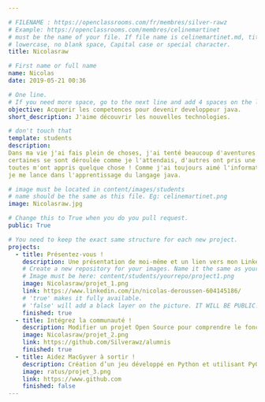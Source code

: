 ```yaml
---

# FILENAME : https://openclassrooms.com/fr/membres/silver-rawz
# Example: https://openclassrooms.com/membres/celinemartinet
# must be the name of your file. If file name is celinemartinet.md, title is celinemartinet.
# lowercase, no blank space, Capital case or special character.
title: Nicolasraw

# First name or full name
name: Nicolas
date: 2019-05-21 00:36

# One line.
# If you need more space, go to the next line and add 4 spaces on the left, as in 'description'.
objective: Acquerir les competences pour devenir developpeur java.
short_description: J'aime découvrir les nouvelles technologies.

# don't touch that
template: students
description:
Dans ma vie j'ai fais plein de choses, j'ai tenté beaucoup d'aventures différentes, 
certaines se sont déroulée comme je l'attendais, d'autres ont pris une tournure inattendue, 
toutes m'ont appris quelque chose ! Comme j'ai toujours aimé l'informatique 
je me lance dans l'apprentissage du langage java.

# image must be located in content/images/students
# name should be the same as this file. Eg: celinemartinet.png
image: Nicolasraw.jpg

# Change this to True when you do you pull request.
public: True

# You need to keep the exact same structure for each new project.
projects:
  - title: Présentez-vous !
    description: Une présentation de moi-même et un lien vers mon LinkedIn.
    # Create a new repository for your images. Name it the same as your nickname and profile picture.
    # Image must be here: content/students/yourrepo/project1.png
    image: Nicolasraw/projet_1.png
    link: https://www.linkedin.com/in/nicolas-deroussen-604145186/
    # 'true' makes it fully available.
    # 'false' will add a black layer on the picture. IT WILL BE PUBLIC!
    finished: true
  - title: Intégrez la communauté !
    description: Modifier un projet Open Source pour comprendre le fonctionnement de Git, de Github et des pull requests. 
    image: Nicolasraw/projet_2.png
    link: https://github.com/Silverawz/alumnis
    finished: true
  - title: Aidez MacGyver à sortir !
    description: Création d’un jeu développé en Python et utilisant PyGame.
    image: ratus/projet_3.png
    link: https://www.github.com
    finished: false
---
```

